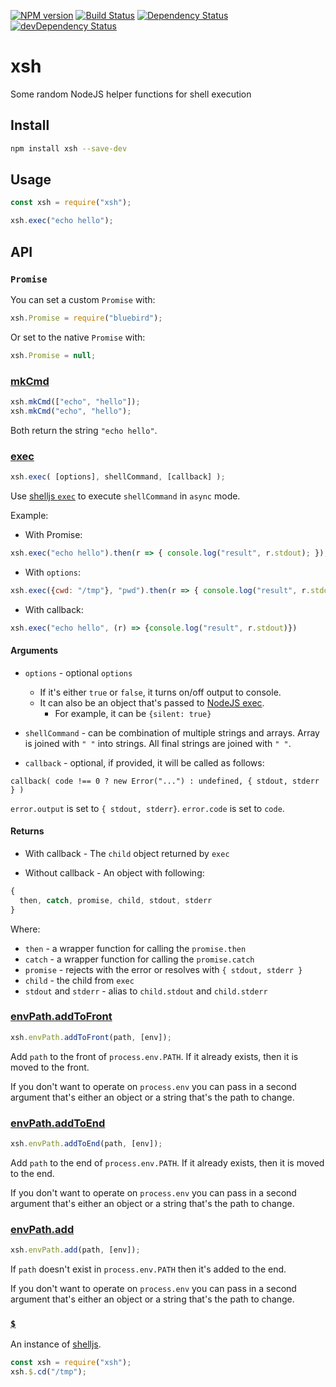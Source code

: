 [![NPM version][npm-image]][npm-url] [![Build Status][travis-image]][travis-url]
[![Dependency Status][daviddm-image]][daviddm-url] [![devDependency Status][daviddm-dev-image]][daviddm-dev-url]

# xsh

Some random NodeJS helper functions for shell execution

## Install

```bash
npm install xsh --save-dev
```

## Usage

```js
const xsh = require("xsh");

xsh.exec("echo hello");
```

## API

### `Promise`

You can set a custom `Promise` with:

```js
xsh.Promise = require("bluebird");
```

Or set to the native `Promise` with:

```js
xsh.Promise = null;
```

### [mkCmd](#mkcmd)

```js
xsh.mkCmd(["echo", "hello"]);
xsh.mkCmd("echo", "hello");
```

Both return the string `"echo hello"`.

### [exec](#exec)

```js
xsh.exec( [options], shellCommand, [callback] );
```

Use [shelljs `exec`] to execute `shellCommand` in `async` mode.

Example:

-   With Promise:

```js
xsh.exec("echo hello").then(r => { console.log("result", r.stdout); });
```

-   With `options`:

```js
xsh.exec({cwd: "/tmp"}, "pwd").then(r => { console.log("result", r.stdout)})
```

-   With callback:

```js
xsh.exec("echo hello", (r) => {console.log("result", r.stdout)})
```

#### Arguments

-   `options` - optional `options`

    -   If it's either `true` or `false`, it turns on/off output to console.
    -   It can also be an object that's passed to [NodeJS exec](https://nodejs.org/api/child_process.html#child_process_child_process_exec_command_options_callback).
        -   For example, it can be `{silent: true}`

-   `shellCommand` - can be combination of multiple strings and arrays.  Array is joined with `" "` into strings.  All final strings are joined with `" "`.

-   `callback` - optional, if provided, it will be called as follows:

`callback( code !== 0 ? new Error("...") : undefined, { stdout, stderr } )`

`error.output` is set to `{ stdout, stderr}`.
`error.code` is set to `code`.

#### Returns

-   With callback - The `child` object returned by `exec`

-   Without callback - An object with following:

```js
{
  then, catch, promise, child, stdout, stderr
}
```

Where:

-   `then` - a wrapper function for calling the `promise.then`
-   `catch` - a wrapper function for calling the `promise.catch`
-   `promise` - rejects with the error or resolves with `{ stdout, stderr }`
-   `child` - the child from `exec`
-   `stdout` and `stderr` - alias to `child.stdout` and `child.stderr`

### [envPath.addToFront](#envpathaddtofront)

```js
xsh.envPath.addToFront(path, [env]);
```

Add `path` to the front of `process.env.PATH`.  If it already exists, then it is moved to the front.

If you don't want to operate on `process.env` you can pass in a second argument that's either an object or a string that's the path to change.

### [envPath.addToEnd](#envpathaddtoend)

```js
xsh.envPath.addToEnd(path, [env]);
```

Add `path` to the end of `process.env.PATH`.  If it already exists, then it is moved to the end.

If you don't want to operate on `process.env` you can pass in a second argument that's either an object or a string that's the path to change.

### [envPath.add](#envpathadd)

```js
xsh.envPath.add(path, [env]);
```

If `path` doesn't exist in `process.env.PATH` then it's added to the end.

If you don't want to operate on `process.env` you can pass in a second argument that's either an object or a string that's the path to change.

### [`$`](#)

An instance of [shelljs].

```js
const xsh = require("xsh");
xsh.$.cd("/tmp");
```

[shelljs `exec`]: http://documentup.com/shelljs/shelljs#execcommand--options--callback

[shelljs]: https://github.com/shelljs/shelljs

[travis-image]: https://travis-ci.org/jchip/xsh.svg?branch=master

[travis-url]: https://travis-ci.org/jchip/xsh

[npm-image]: https://badge.fury.io/js/xsh.svg

[npm-url]: https://npmjs.org/package/xsh

[daviddm-image]: https://david-dm.org/jchip/xsh/status.svg

[daviddm-url]: https://david-dm.org/jchip/xsh

[daviddm-dev-image]: https://david-dm.org/jchip/xsh/dev-status.svg

[daviddm-dev-url]: https://david-dm.org/jchip/xsh?type=dev
